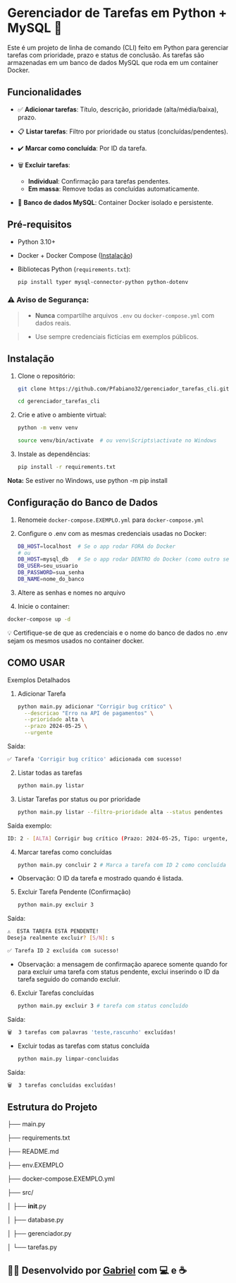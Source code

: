 # Gerenciador de Tarefas em Python + MySQL 📝

Este é um projeto de linha de comando (CLI) feito em Python para gerenciar tarefas com prioridade, prazo e status de conclusão. As tarefas são armazenadas em um banco de dados MySQL que roda em um container Docker.

## Funcionalidades

- ✅ **Adicionar tarefas**: Título, descrição, prioridade (alta/média/baixa), prazo.

- 📋 **Listar tarefas**: Filtro por prioridade ou status (concluídas/pendentes).

- ✔️ **Marcar como concluída**: Por ID da tarefa.

- 🗑️ **Excluir tarefas**:  
  - **Individual**: Confirmação para tarefas pendentes.  
  - **Em massa**: Remove todas as concluídas automaticamente.  

- 🐳 **Banco de dados MySQL**: Container Docker isolado e persistente.

## Pré-requisitos

- Python 3.10+

- Docker + Docker Compose ([Instalação](https://docs.docker.com/get-docker/))

- Bibliotecas Python (`requirements.txt`):

    ````bash
  pip install typer mysql-connector-python python-dotenv
    ````

### ⚠️ Aviso de Segurança:  

> - **Nunca** compartilhe arquivos `.env` ou `docker-compose.yml` com dados reais.

> - Use sempre credenciais fictícias em exemplos públicos.

## Instalação

1. Clone o repositório:
    ```bash
   git clone https://github.com/Pfabiano32/gerenciador_tarefas_cli.git

   cd gerenciador_tarefas_cli
    ```

2. Crie e ative o ambiente virtual:

    ```bash
    python -m venv venv
 
    source venv/bin/activate  # ou venv\Scripts\activate no Windows
    ```

3. Instale as dependências:

    ```bash
    pip install -r requirements.txt
    ```
**Nota:** Se estiver no Windows, use python -m pip install


## Configuração do Banco de Dados  

1. Renomeie `docker-compose.EXEMPLO.yml` para `docker-compose.yml`  

2. Configure o .env com as mesmas credenciais usadas no Docker:

    ``` bash
    DB_HOST=localhost  # Se o app rodar FORA do Docker
    # ou
    DB_HOST=mysql_db   # Se o app rodar DENTRO do Docker (como outro serviço)
    DB_USER=seu_usuario
    DB_PASSWORD=sua_senha
    DB_NAME=nome_do_banco
    ```

3. Altere as senhas e nomes no arquivo  

4. Inicie o container:

```bash
docker-compose up -d
````

💡 Certifique-se de que as credenciais e o nome do banco de dados no .env sejam os mesmos usados no container docker.

## COMO USAR

Exemplos Detalhados

1. Adicionar Tarefa

    ``` bash
    python main.py adicionar "Corrigir bug crítico" \
      --descricao "Erro na API de pagamentos" \
      --prioridade alta \
      --prazo 2024-05-25 \
      --urgente
    ```

Saída:

  ``` bash
  ✅ Tarefa 'Corrigir bug crítico' adicionada com sucesso!
  ```
2. Listar todas as tarefas

    ``` bash
    python main.py listar
    ```

3. Listar Tarefas por status ou por prioridade

    ``` bash
    python main.py listar --filtro-prioridade alta --status pendentes
    ```

Saída exemplo:

``` bash
ID: 2 - [ALTA] Corrigir bug crítico (Prazo: 2024-05-25, Tipo: urgente, Status: Pendente)
```

4. Marcar tarefas como concluídas

    ``` bash
    python main.py concluir 2 # Marca a tarefa com ID 2 como concluída
    ```

- Observação: O ID da tarefa e mostrado quando é listada.

5. Excluir Tarefa Pendente (Confirmação)

    ``` bash
    python main.py excluir 3
    ```

Saída:

``` bash
⚠️  ESTA TAREFA ESTÁ PENDENTE!  
Deseja realmente excluir? [S/N]: s  

✅ Tarefa ID 2 excluída com sucesso!
```

- Observação: a mensagem de confirmação aparece somente quando for para excluir uma tarefa com status pendente, exclui inserindo o ID da tarefa seguido do comando excluir.

6. Excluir Tarefas concluídas

    ``` bash
    python main.py excluir 3 # tarefa com status concluído
    ```

Saída:

``` bash
🗑️  3 tarefas com palavras 'teste,rascunho' excluídas!
```

- Excluir todas as tarefas com status concluída

    ``` bash
    python main.py limpar-concluidas
    ```

Saída:

``` bash
🗑️  3 tarefas concluídas excluídas!
```

## Estrutura do Projeto


├── main.py

├── requirements.txt

├── README.md

├── env.EXEMPLO

├── docker-compose.EXEMPLO.yml

├── src/

│   ├── __init__.py

│   ├── database.py

│   ├── gerenciador.py

│   └── tarefas.py


## 👨‍💻 Desenvolvido por [Gabriel](https://github.com/Pfabiano32) com 💻 e ☕
